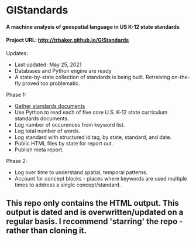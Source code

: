 # GIStandards
#### A machine analysis of geospatial language in US K-12 state standards
#### Project URL: http://trbaker.github.io/GIStandards

Updates:

- Last updated: May 25, 2021
- Databases and Python engine are ready
- A state-by-state collection of standards is being built. Retreiving on-the-fly proved too problematic.   

 Phase 1:

- <a target="new" href="https://www.dropbox.com/sh/deaf3jrb48a6amf/AAA56gcQ_P1D6msnaNR5PeY9a?dl=0">Gather standards documents</a>
- Use Python to read each of five core U.S. K-12 state curriculum standards documents.
- Log number of occurences from keyword list. 
- Log total number of words.
- Log standard with structured id tag, by state, standard, and date.
- Public HTML files by state for report out.
- Publish meta report.


Phase 2:
- Log over time to understand spatial, temporal patterns.
- Account for concept blocks - places where keywords are used multiple times to address a single concept/standard.


## This repo only contains the HTML output.  This output is dated and is overwritten/updated on a regular basis.  I recommend 'starring' the repo - rather than cloning it.

